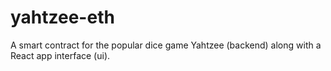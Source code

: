 # yahtzee-eth

A smart contract for the popular dice game Yahtzee (backend) along with a React app interface (ui).